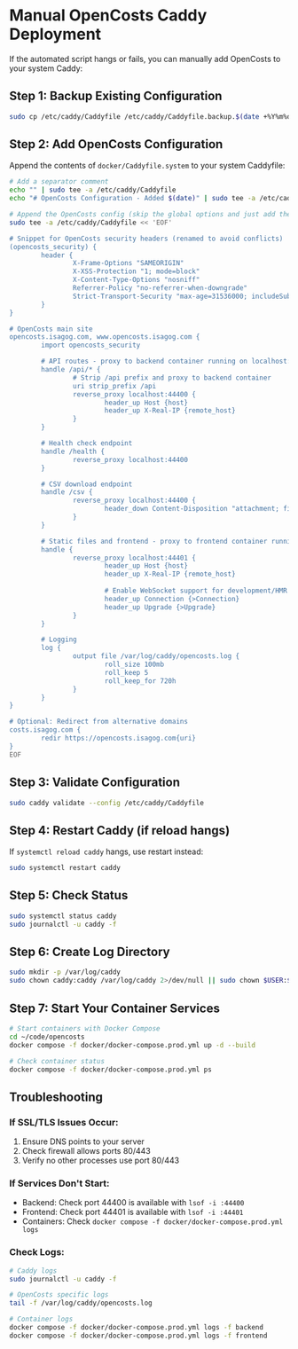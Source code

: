 # Manual OpenCosts Caddy Deployment

If the automated script hangs or fails, you can manually add OpenCosts to your system Caddy:

## Step 1: Backup Existing Configuration
```bash
sudo cp /etc/caddy/Caddyfile /etc/caddy/Caddyfile.backup.$(date +%Y%m%d_%H%M%S)
```

## Step 2: Add OpenCosts Configuration
Append the contents of `docker/Caddyfile.system` to your system Caddyfile:

```bash
# Add a separator comment
echo "" | sudo tee -a /etc/caddy/Caddyfile
echo "# OpenCosts Configuration - Added $(date)" | sudo tee -a /etc/caddy/Caddyfile

# Append the OpenCosts config (skip the global options and just add the site config)
sudo tee -a /etc/caddy/Caddyfile << 'EOF'

# Snippet for OpenCosts security headers (renamed to avoid conflicts)
(opencosts_security) {
        header {
                X-Frame-Options "SAMEORIGIN"
                X-XSS-Protection "1; mode=block"
                X-Content-Type-Options "nosniff"
                Referrer-Policy "no-referrer-when-downgrade"
                Strict-Transport-Security "max-age=31536000; includeSubDomains"
        }
}

# OpenCosts main site
opencosts.isagog.com, www.opencosts.isagog.com {
        import opencosts_security

        # API routes - proxy to backend container running on localhost:44400
        handle /api/* {
                # Strip /api prefix and proxy to backend container
                uri strip_prefix /api
                reverse_proxy localhost:44400 {
                        header_up Host {host}
                        header_up X-Real-IP {remote_host}
                }
        }

        # Health check endpoint
        handle /health {
                reverse_proxy localhost:44400
        }

        # CSV download endpoint
        handle /csv {
                reverse_proxy localhost:44400 {
                        header_down Content-Disposition "attachment; filename=openrouter_models.csv"
                }
        }

        # Static files and frontend - proxy to frontend container running on localhost:44401
        handle {
                reverse_proxy localhost:44401 {
                        header_up Host {host}
                        header_up X-Real-IP {remote_host}
                        
                        # Enable WebSocket support for development/HMR
                        header_up Connection {>Connection}
                        header_up Upgrade {>Upgrade}
                }
        }

        # Logging
        log {
                output file /var/log/caddy/opencosts.log {
                        roll_size 100mb
                        roll_keep 5
                        roll_keep_for 720h
                }
        }
}

# Optional: Redirect from alternative domains
costs.isagog.com {
        redir https://opencosts.isagog.com{uri}
}
EOF
```

## Step 3: Validate Configuration
```bash
sudo caddy validate --config /etc/caddy/Caddyfile
```

## Step 4: Restart Caddy (if reload hangs)
If `systemctl reload caddy` hangs, use restart instead:
```bash
sudo systemctl restart caddy
```

## Step 5: Check Status
```bash
sudo systemctl status caddy
sudo journalctl -u caddy -f
```

## Step 6: Create Log Directory
```bash
sudo mkdir -p /var/log/caddy
sudo chown caddy:caddy /var/log/caddy 2>/dev/null || sudo chown $USER:$USER /var/log/caddy
```

## Step 7: Start Your Container Services
```bash
# Start containers with Docker Compose
cd ~/code/opencosts
docker compose -f docker/docker-compose.prod.yml up -d --build

# Check container status
docker compose -f docker/docker-compose.prod.yml ps
```

## Troubleshooting

### If SSL/TLS Issues Occur:
1. Ensure DNS points to your server
2. Check firewall allows ports 80/443
3. Verify no other processes use port 80/443

### If Services Don't Start:
- Backend: Check port 44400 is available with `lsof -i :44400`
- Frontend: Check port 44401 is available with `lsof -i :44401`
- Containers: Check `docker compose -f docker/docker-compose.prod.yml logs`

### Check Logs:
```bash
# Caddy logs
sudo journalctl -u caddy -f

# OpenCosts specific logs
tail -f /var/log/caddy/opencosts.log

# Container logs
docker compose -f docker/docker-compose.prod.yml logs -f backend
docker compose -f docker/docker-compose.prod.yml logs -f frontend